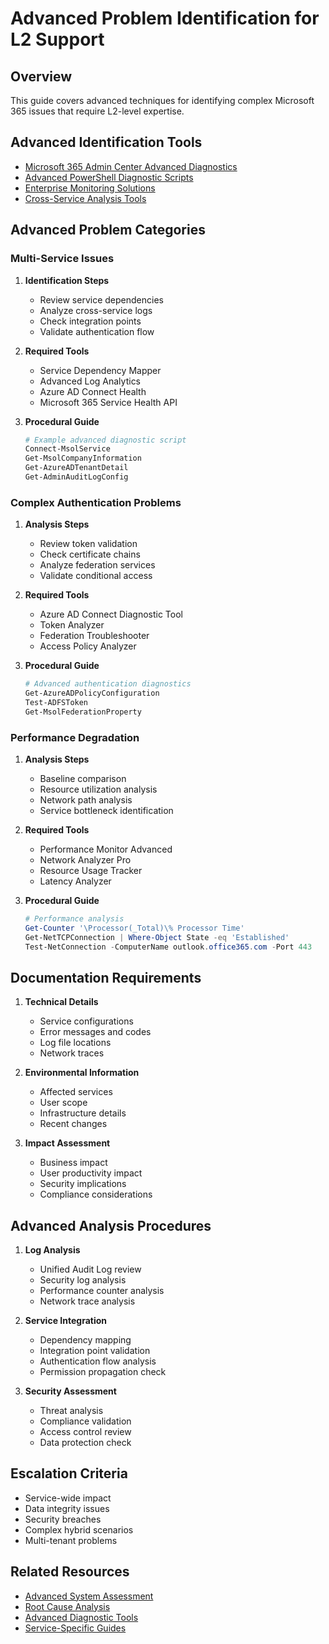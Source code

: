 # Advanced Problem Identification for L2 Support

## Overview
This guide covers advanced techniques for identifying complex Microsoft 365 issues that require L2-level expertise.

## Advanced Identification Tools
- [Microsoft 365 Admin Center Advanced Diagnostics](../diagnostic_tools/microsoft_tools.md#admin-center-advanced)
- [Advanced PowerShell Diagnostic Scripts](../diagnostic_tools/powershell_scripts.md#advanced-diagnostics)
- [Enterprise Monitoring Solutions](../diagnostic_tools/microsoft_tools.md#enterprise-monitoring)
- [Cross-Service Analysis Tools](../diagnostic_tools/microsoft_tools.md#cross-service)

## Advanced Problem Categories

### Multi-Service Issues
1. **Identification Steps**
   - Review service dependencies
   - Analyze cross-service logs
   - Check integration points
   - Validate authentication flow
   
2. **Required Tools**
   - Service Dependency Mapper
   - Advanced Log Analytics
   - Azure AD Connect Health
   - Microsoft 365 Service Health API

3. **Procedural Guide**
   ```powershell
   # Example advanced diagnostic script
   Connect-MsolService
   Get-MsolCompanyInformation
   Get-AzureADTenantDetail
   Get-AdminAuditLogConfig
   ```

### Complex Authentication Problems
1. **Analysis Steps**
   - Review token validation
   - Check certificate chains
   - Analyze federation services
   - Validate conditional access

2. **Required Tools**
   - Azure AD Connect Diagnostic Tool
   - Token Analyzer
   - Federation Troubleshooter
   - Access Policy Analyzer

3. **Procedural Guide**
   ```powershell
   # Advanced authentication diagnostics
   Get-AzureADPolicyConfiguration
   Test-ADFSToken
   Get-MsolFederationProperty
   ```

### Performance Degradation
1. **Analysis Steps**
   - Baseline comparison
   - Resource utilization analysis
   - Network path analysis
   - Service bottleneck identification

2. **Required Tools**
   - Performance Monitor Advanced
   - Network Analyzer Pro
   - Resource Usage Tracker
   - Latency Analyzer

3. **Procedural Guide**
   ```powershell
   # Performance analysis
   Get-Counter '\Processor(_Total)\% Processor Time'
   Get-NetTCPConnection | Where-Object State -eq 'Established'
   Test-NetConnection -ComputerName outlook.office365.com -Port 443
   ```

## Documentation Requirements
1. **Technical Details**
   - Service configurations
   - Error messages and codes
   - Log file locations
   - Network traces

2. **Environmental Information**
   - Affected services
   - User scope
   - Infrastructure details
   - Recent changes

3. **Impact Assessment**
   - Business impact
   - User productivity impact
   - Security implications
   - Compliance considerations

## Advanced Analysis Procedures
1. **Log Analysis**
   - Unified Audit Log review
   - Security log analysis
   - Performance counter analysis
   - Network trace analysis

2. **Service Integration**
   - Dependency mapping
   - Integration point validation
   - Authentication flow analysis
   - Permission propagation check

3. **Security Assessment**
   - Threat analysis
   - Compliance validation
   - Access control review
   - Data protection check

## Escalation Criteria
- Service-wide impact
- Data integrity issues
- Security breaches
- Complex hybrid scenarios
- Multi-tenant problems

## Related Resources
- [Advanced System Assessment](initial_assessment.md)
- [Root Cause Analysis](root_cause_analysis.md)
- [Advanced Diagnostic Tools](../diagnostic_tools/index.md)
- [Service-Specific Guides](../services/index.md)
